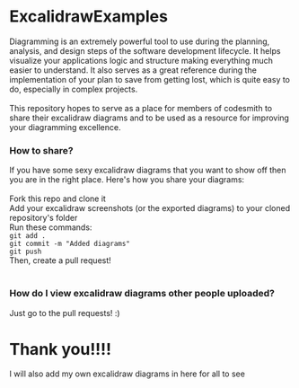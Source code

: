 # ExcalidrawExamples
Diagramming is an extremely powerful tool to use during the planning, analysis, and design steps of the software development lifecycle. It helps visualize your applications logic and structure making everything much easier to understand. It also serves as a great reference during the implementation of your plan to save from getting lost, which is quite easy to do, especially in complex projects.
<br><br>
This repository hopes to serve as a place for members of codesmith to share their excalidraw diagrams and to be used as a resource for improving your diagramming excellence.

### How to share?
If you have some sexy excalidraw diagrams that you want to show off then you are in the right place.
Here's how you share your diagrams:
<br><br>
Fork this repo and clone it
<br>
Add your excalidraw screenshots (or the exported diagrams) to your cloned repository's folder
<br>
Run these commands:
<br>
`git add .`<br>`git commit -m "Added diagrams"`<br>`git push`
<br>
Then, create a pull request!
<br><br>
### How do I view excalidraw diagrams other people uploaded?
Just go to the pull requests! :)

# Thank you!!!!
I will also add my own excalidraw diagrams in here for all to see

